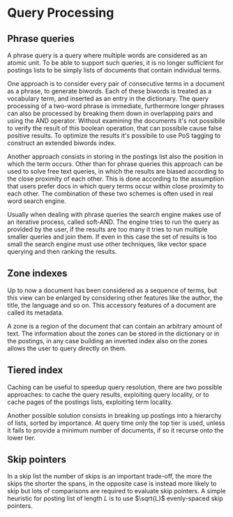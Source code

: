# Query Processing

## Phrase queries
A phrase query is a query where multiple words are considered as an atomic unit.
To be able to support such queries, it is no longer sufficient for postings lists to be simply lists of documents that contain individual terms.

One approach is to consider every pair of consecutive terms in a document as a phrase, to generate biwords.
Each of these biwords is treated as a vocabulary term, and inserted as an entry in the dictionary.
The query processing of a two-word phrase is immediate, furthermore longer phrases can also be processed by breaking them down in overlapping pairs and using the AND operator.
Without examining the documents it's not possibile to verify the result of this boolean operation, that can possibile cause false positive results.
To optimize the results it's possibile to use PoS tagging to construct an extended biwords index.

Another approach consists in storing in the postings list also the position in which the term occurs.
Other than for phrase queries this approach can be used to solve free text queries, in which the results are biased according to the close proximity of each other.
This is done according to the assumption that users prefer docs in which query terms occur within close proximity to each other.
The combination of these two schemes is often used in real word search engine.

Usually when dealing with phrase queries the search engine makes use of an iterative process, called soft-AND.
The engine tries to run the query as provided by the user, if the results are too many it tries to run multiple smaller queries and join them.
If even in this case the set of results is too small the search engine must use other techniques, like vector space querying and then ranking the results.

## Zone indexes
Up to now a document has been considered as a sequence of terms, but this view can be enlarged by considering other features like the author, the title, the language and so on.
This accessory features of a document are called its metadata.

A zone is a region of the document that can contain an arbitrary amount of text.
The information about the zones can be stored in the dictionary or in the postings, in any case building an inverted index also on the zones allows the user to query directly on them.

## Tiered index
Caching can be useful to speedup query resolution, there are two possible approaches: to cache the query results, exploiting query locality, or to cache pages of the postings lists, exploiting term locality.

Another possible solution consists in breaking up postings into a hierarchy of lists, sorted by importance.
At query time only the top tier is used, unless it fails to provide a minimum number of documents, if so it recurse onto the lower tier.

## Skip pointers
In a skip list the number of skips is an important trade-off, the more the skips the shorter the spans, in the opposite case is instead more likely to skip but lots of comparisons are required to evaluate skip pointers.
A simple heuristic for posting list of length $L$ is to use $\sqrt{L}$ evenly-spaced skip pointers.
